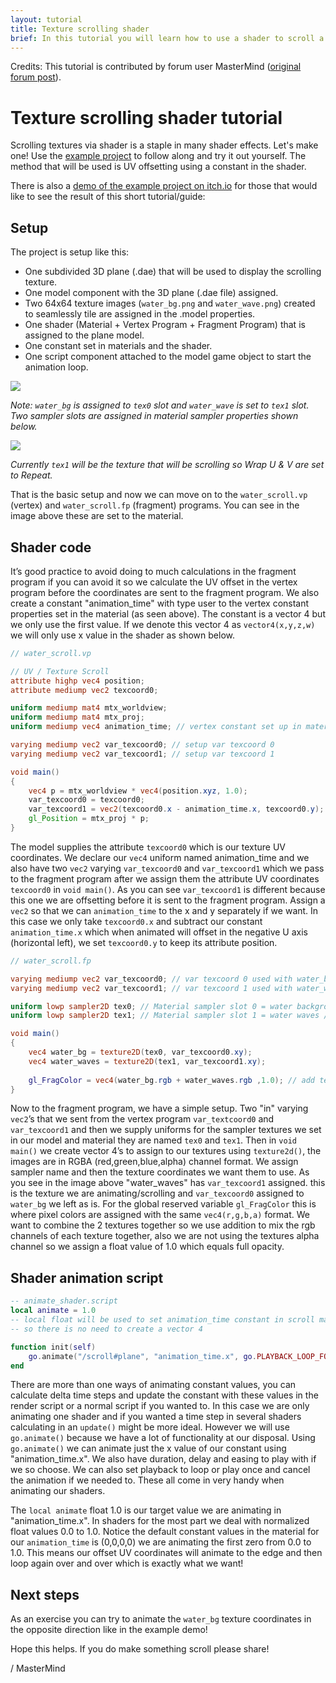 ```yaml
---
layout: tutorial
title: Texture scrolling shader
brief: In this tutorial you will learn how to use a shader to scroll a repeating texture.
---
```


Credits: This tutorial is contributed by forum user MasterMind ([original forum post](https://forum.defold.com/t/texture-scrolling-shader-tutorial-example/71553)).

# Texture scrolling shader tutorial

Scrolling textures via shader is a staple in many shader effects. Let's make one! Use the [example project](https://github.com/FlexYourBrain/Texture_Scrolling_Example) to follow along and try it out yourself. The method that will be used is UV offsetting using a constant in the shader.

There is also a [demo of the example project on itch.io](https://flexyourbrain.itch.io/texture-scrolling-in-defold) for those that would like to see the result of this short tutorial/guide:


## Setup

The project is setup like this:

* One subdivided 3D plane (.dae) that will be used to display the scrolling texture.
* One model component with the 3D plane (.dae file) assigned.
* Two 64x64 texture images (`water_bg.png` and `water_wave.png`) created to seamlessly tile are assigned in the .model properties.
* One shader (Material + Vertex Program + Fragment Program) that is assigned to the plane model.
* One constant set in materials and the shader.
* One script component attached to the model game object to start the animation loop.

![](../images/texture-scrolling/model_setup.png)

_Note: `water_bg` is assigned to `tex0` slot and `water_wave` is set to `tex1` slot. Two sampler slots are assigned in material sampler properties shown below._

![](../images/texture-scrolling/material_setup.png)

_Currently `tex1` will be the texture that will be scrolling so Wrap U & V are set to Repeat._

That is the basic setup and now we can move on to the `water_scroll.vp` (vertex) and `water_scroll.fp` (fragment) programs. You can see in the image above these are set to the material.


## Shader code

It’s good practice to avoid doing to much calculations in the fragment program if you can avoid it so we calculate the UV offset in the vertex program before the coordinates are sent to the fragment program. We also create a constant "animation_time" with type user to the vertex constant properties set in the material (as seen above). The constant is a vector 4 but we only use the first value. If we denote this vector 4 as `vector4(x,y,z,w)` we will only use x value in the shader as shown below.


```glsl
// water_scroll.vp

// UV / Texture Scroll
attribute highp vec4 position;
attribute mediump vec2 texcoord0;

uniform mediump mat4 mtx_worldview;
uniform mediump mat4 mtx_proj;
uniform mediump vec4 animation_time; // vertex constant set up in material as type user.

varying mediump vec2 var_texcoord0; // setup var texcoord 0
varying mediump vec2 var_texcoord1; // setup var texcoord 1

void main()
{
    vec4 p = mtx_worldview * vec4(position.xyz, 1.0);
    var_texcoord0 = texcoord0;
    var_texcoord1 = vec2(texcoord0.x - animation_time.x, texcoord0.y); // Calculate var texcoord 1 uv offset on U(x) axis to fragment program 
    gl_Position = mtx_proj * p;
}
```

The model supplies the attribute `texcoord0` which is our texture UV coordinates. We declare our `vec4` uniform named animation_time and we also have two `vec2` varying `var_texcoord0` and `var_texcoord1` which we pass to the fragment program after we assign them the attribute UV coordinates `texcoord0` in `void main()`. As you can see `var_texcoord1` is different because this one we are offsetting before it is sent to the fragment program. Assign a `vec2` so that we can `animation_time` to the x and y separately if we want. In this case we only take `texcoord0.x` and subtract our constant `animation_time.x` which when animated will offset in the negative U axis (horizontal left), we set `texcoord0.y` to keep its attribute position.


```glsl
// water_scroll.fp

varying mediump vec2 var_texcoord0; // var texcoord 0 used with water_bg sampler
varying mediump vec2 var_texcoord1; // var texcoord 1 used with water_waves sampler, UV animation calulation done in vertex program

uniform lowp sampler2D tex0; // Material sampler slot 0 = water background / set in plane.model
uniform lowp sampler2D tex1; // Material sampler slot 1 = water waves / set in plane.model

void main()
{
    vec4 water_bg = texture2D(tex0, var_texcoord0.xy);
    vec4 water_waves = texture2D(tex1, var_texcoord1.xy);
    
    gl_FragColor = vec4(water_bg.rgb + water_waves.rgb ,1.0); // add texture waves to bg using addition(+), alpha set to 1.0 as there is no transparency being used0
}
```

Now to the fragment program, we have a simple setup. Two "in" varying `vec2`’s that we sent from the vertex program `var_textcoord0` and `var_texcoord1` and then we supply uniforms for the sampler textures we set in our model and material they are named `tex0` and `tex1`. Then in `void main()` we create vector 4’s to assign to our textures using `texture2d()`, the images are in RGBA (red,green,blue,alpha) channel format. We assign sampler name and then the texture coordinates we want them to use. As you see in the image above "water_waves" has `var_texcoord1` assigned. this is the texture we are animating/scrolling and `var_texcoord0` assigned to `water_bg` we left as is. For the global reserved variable `gl_FragColor` this is where pixel colors are assigned with the same `vec4(r,g,b,a)` format. We want to combine the 2 textures together so we use addition to mix the rgb channels of each texture together, also we are not using the textures alpha channel so we assign a float value of 1.0 which equals full opacity.


## Shader animation script

```lua
-- animate_shader.script
local animate = 1.0
-- local float will be used to set animation_time constant in scroll material , only x constant value is used in the shader 
-- so there is no need to create a vector 4

function init(self)
	go.animate("/scroll#plane", "animation_time.x", go.PLAYBACK_LOOP_FORWARD, animate, go.EASING_LINEAR, 4.0)
end
```

There are more than one ways of animating constant values, you can calculate delta time steps and update the constant with these values in the render script or a normal script if you wanted to. In this case we are only animating one shader and if you wanted a time step in several shaders calculating in an `update()` might be more ideal. However we will use `go.animate()` because we have a lot of functionality at our disposal. Using `go.animate()` we can animate just the x value of our constant using "animation_time.x". We also have duration, delay and easing to play with if we so choose. We can also set playback to loop or play once and cancel the animation if we needed to. These all come in very handy when animating our shaders.

The `local animate` float 1.0 is our target value we are animating in "animation_time.x". In shaders for the most part we deal with normalized float values 0.0 to 1.0. Notice the default constant values in the material for our `animation_time` is (0,0,0,0) we are animating the first zero from 0.0 to 1.0. This means our offset UV coordinates will animate to the edge and then loop again over and over which is exactly what we want!


## Next steps

As an exercise you can try to animate the `water_bg` texture coordinates in the opposite direction like in the example demo!

Hope this helps. If you do make something scroll please share!

/ MasterMind


